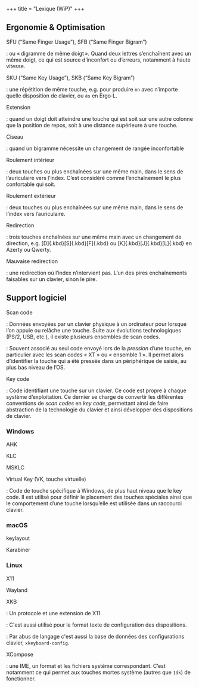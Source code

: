 +++
title = "Lexique (WiP)"
+++

<style>
  dt { font-weight: bold; }
  dd p { margin: 0.2em 0; }
  code { font-family: monospace; }
</style>


Ergonomie & Optimisation
--------------------------------------------------------------------------------

SFU (“Same Finger Usage”), SFB (“Same Finger Bigram”)

: ou « digramme de même doigt ». Quand deux lettres s’enchaînent avec un même
doigt, ce qui est source d’inconfort ou d’erreurs, notamment à haute vitesse.
 
SKU (“Same Key Usage”), SKB (“Same Key Bigram”)

: une répétition de même touche, e.g. pour produire `nn` avec n’importe quelle
disposition de clavier, ou `és` en Ergo‑L.

Extension

: quand un doigt doit atteindre une touche qui est soit sur une autre colonne
que la position de repos, soit à une distance supérieure à une touche.

Ciseau

: quand un bigramme nécessite un changement de rangée inconfortable

Roulement intérieur

: deux touches ou plus enchaînées sur une même main, dans le sens de
l’auriculaire vers l’index. C’est considéré comme l’enchaînement le plus
confortable qui soit.

Roulement extérieur

: deux touches ou plus enchaînées sur une même main, dans le sens de l’index
vers l’auriculaire.

Redirection

: trois touches enchaînées sur une même main avec un changement de direction,
e.g. [D]{.kbd}[S]{.kbd}[F]{.kbd} ou [K]{.kbd}[J]{.kbd}[L]{.kbd} en Azerty ou
Qwerty.

Mauvaise redirection

: une redirection où l’index n’intervient pas. L’un des pires enchaînements
faisables sur un clavier, sinon le pire.


Support logiciel
--------------------------------------------------------------------------------

Scan code

: Données envoyées par un clavier physique à un ordinateur pour lorsque l’on
appuie ou relâche une touche. Suite aux évolutions technologiques (PS/2, USB,
etc.), il existe plusieurs ensembles de scan codes.

: Souvent associé au seul code envoyé lors de la _pression_ d’une touche, en
particulier avec les scan codes « XT » ou « ensemble 1 ». Il permet alors
d’identifier la touche qui a été pressée dans un périphérique de saisie, au plus
bas niveau de l’OS.

Key code

: Code identifiant une touche sur un clavier. Ce code est propre à chaque
système d’exploitation. Ce dernier se charge de convertir les différentes
conventions de _scan codes_ en _key code_, permettant ainsi de faire abstraction
de la technologie du clavier et ainsi développer des dispositions de clavier.


### Windows

AHK

KLC

MSKLC

Virtual Key (VK, touche virtuelle)

: Code de touche spécifique à Windows, de plus haut niveau que le key code.
Il est utilisé pour définir le placement des touches spéciales ainsi que le
comportement d’une touche lorsqu’elle est utilisée dans un raccourci clavier.


### macOS

keylayout

Karabiner


### Linux

X11

Wayland

XKB

: Un protocole et une extension de X11.

: C'est aussi utilisé pour le format texte de configuration des dispositions.

: Par abus de langage c'est aussi la base de données des configurations clavier,
`xkeyboard-config`.

XCompose

: une IME, un format et les fichiers système correspondant. C’est notamment ce
qui permet aux touches mortes système (autres que `1dk`) de fonctionner.
